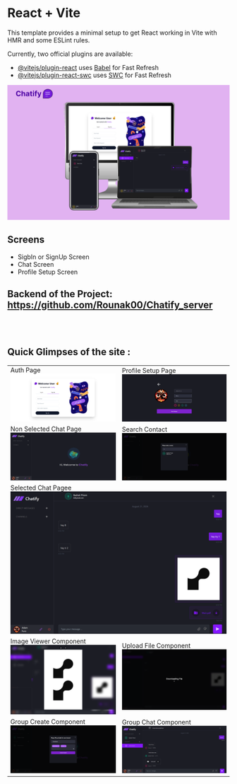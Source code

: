 # React + Vite

This template provides a minimal setup to get React working in Vite with HMR and some ESLint rules.

Currently, two official plugins are available:

- [@vitejs/plugin-react](https://github.com/vitejs/vite-plugin-react/blob/main/packages/plugin-react/README.md) uses [Babel](https://babeljs.io/) for Fast Refresh
- [@vitejs/plugin-react-swc](https://github.com/vitejs/vite-plugin-react-swc) uses [SWC](https://swc.rs/) for Fast Refresh



<img src="./ScreenShots/preview.png" alt="Home Page"/>

 <br />

## Screens
- SigbIn or SignUp Screen
- Chat Screen
- Profile Setup Screen
  <br />
## Backend of the Project: https://github.com/Rounak00/Chatify_server
<br/><br/>
## Quick Glimpses of the site : 

 <table>
  <tr>
    <td>Auth Page<img src="./ScreenShots/auth.png" alt="AuthPage" /> </td>
    <td>Profile Setup Page<img src="./ScreenShots/profile.png" alt="ProfileSetupPage" /></td>
  </tr>
  <tr>
    <td>Non Selected Chat Page<img src="./ScreenShots/emptyChat.png" alt="Non Selected Chat Page" /></td>
    <td>Search Contact<img src="./ScreenShots/search.png" alt="SearchContact" /></td>
  </tr>
  <tr>
    <td colspan="2">Selected Chat Pagee<img src="./ScreenShots/chat.png" alt="SelectedChatPage" /></td>
  </tr>
<tr>
    <td>Image Viewer Component<img src="./ScreenShots/imageView.png" alt="ImageViewerComponent" /></td>
    <td>Upload File Component<img src="./ScreenShots/upload.png" alt="UploadFileComponent" /></td>
  </tr>
<tr>
    <td>Group Create Component<img src="./ScreenShots/groupCreate.png" alt="GroupCreateComponent" /></td>
    <td>Group Chat Component<img src="./ScreenShots/groupChat.png" alt="GroupChatComponent" /></td>
  </tr>

 </table>
